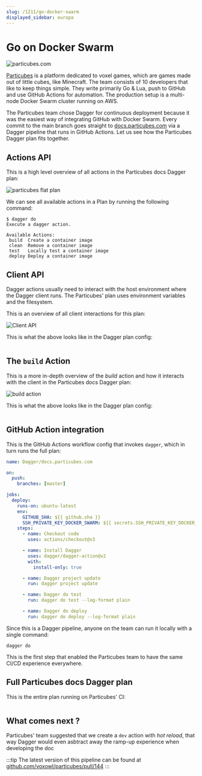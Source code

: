 ```yaml
---
slug: /1211/go-docker-swarm
displayed_sidebar: europa
---
```


# Go on Docker Swarm

![particubes.com](/img/use-cases/particubes.com.png)

[Particubes](https://particubes.com) is a platform dedicated to voxel games, which are games made out of little cubes, like Minecraft.
The team consists of 10 developers that like to keep things simple.
They write primarily Go & Lua, push to GitHub and use GitHub Actions for automation.
The production setup is a multi-node Docker Swarm cluster running on AWS.

The Particubes team chose Dagger for continuous deployment because it was the easiest way of integrating GitHub with Docker Swarm.
Every commit to the main branch goes straight to [docs.particubes.com](https://docs.particubes.com) via a Dagger pipeline that runs in GitHub Actions. Let us see how the Particubes Dagger plan fits together.

## Actions API

This is a high level overview of all actions in the Particubes docs Dagger plan:

![particubes flat plan](/img/use-cases/particubes-actions.png)

We can see all available actions in a Plan by running the following command:

```console
$ dagger do
Execute a dagger action.

Available Actions:
 build  Create a container image
 clean  Remove a container image
 test   Locally test a container image
 deploy Deploy a container image
```

## Client API

Dagger actions usually need to interact with the host environment where the Dagger client runs. The Particubes' plan uses environment variables and the filesystem.

This is an overview of all client interactions for this plan:

![Client API](/img/use-cases/client-api.png)

This is what the above looks like in the Dagger plan config:

```cue file=../tests/use-cases/go-docker-swarm/client-api.cue.fragment

```

## The `build` Action

This is a more in-depth overview of the _build_ action and how it interacts with the client in the Particubes docs Dagger plan:

![build action](/img/use-cases/build-action.png)

This is what the above looks like in the Dagger plan config:

```cue file=../tests/use-cases/go-docker-swarm/build-action.cue.fragment

```

## GitHub Action integration

This is the GitHub Actions workflow config that invokes `dagger`, which in turn runs the full plan:

```yaml
name: Dagger/docs.particubes.com

on:
  push:
    branches: [master]

jobs:
  deploy:
    runs-on: ubuntu-latest
    env:
      GITHUB_SHA: ${{ github.sha }}
      SSH_PRIVATE_KEY_DOCKER_SWARM: ${{ secrets.SSH_PRIVATE_KEY_DOCKER_SWARM }}
    steps:
      - name: Checkout code
        uses: actions/checkout@v3

      - name: Install Dagger
        uses: dagger/dagger-action@v2
        with:
          install-only: true

      - name: Dagger project update
        run: dagger project update

      - name: Dagger do test
        run: dagger do test --log-format plain

      - name: Dagger do deploy
        run: dagger do deploy --log-format plain
```

Since this is a Dagger pipeline, anyone on the team can run it locally with a single command:

```console
dagger do
```

This is the first step that enabled the Particubes team to have the same CI/CD experience everywhere.

## Full Particubes docs Dagger plan

This is the entire plan running on Particubes' CI:

```cue file=../tests/use-cases/go-docker-swarm/full/particubes.docs.cue

```

## What comes next ?

Particubes' team suggested that we create a `dev` action with _hot reload_, that way Dagger would even asbtract away the ramp-up experience when developing the doc

:::tip
The latest version of this pipeline can be found at [github.com/voxowl/particubes/pull/144](https://github.com/voxowl/particubes/blob/2af173596729929cfb7a7a1f78f1ec0d8b685e5e/lua-docs/docs.cue)
:::
